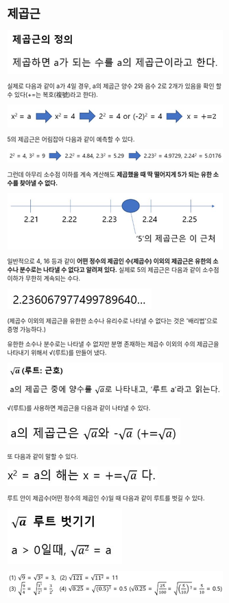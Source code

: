 # 제곱근

![](./Figure/Definition_of_Square_Root1.JPG)

실제로 다음과 같이 a가 4일 경우, a의 제곱근 양수 2와 음수 2로 2개가 있음을 확인 할 수 있다(+=는 복호(複號)라고 한다).

![](./Figure/Definition_of_Square_Root2.JPG)

5의 제곱근은 어림잡아 다음과 같이 예측할 수 있다.

![](./Figure/Definition_of_Square_Root3.JPG)

그런데 아무리 소수점 이하를 계속 계산해도 **제곱했을 때 딱 떨어지게 5가 되는 유한 소수를 찾아낼 수 없다.**

![](./Figure/Definition_of_Square_Root4.JPG)

일반적으로 4, 16 등과 같이 **어떤 정수의 제곱인 수(제곱수) 이외의 제곱근은 유한의 소수나 분수로는 나타낼 수 없다고 알려져 있다.** 실제로 5의 제곱근은 다음과 같이 소수점 이하가 무한히 계속되는 수다.

![](./Figure/Definition_of_Square_Root5.JPG)

(제곱수 이외의 제곱근을 유한한 소수나 유리수로 나타낼 수 없다는 것은 '배리법'으로 증명 가능하다.)

유한한 소수나 분수로는 나타낼 수 없지만 분명 존재하는 제곱수 이외의 수의 제곱근을 나타내기 위해서 √(루트)를 만들어 냈다.

![](./Figure/Definition_of_Square_Root6.JPG)

√(루트)를 사용하면 제곱근을 다음과 같이 나타낼 수 있다.

![](./Figure/Definition_of_Square_Root7.JPG)

또 다음과 같이 말할 수 있다.

![](./Figure/Definition_of_Square_Root8.JPG)

루트 안이 제곱수(어떤 정수의 제곱인 수)일 때 다음과 같이 루트를 벗길 수 있다.

![](./Figure/Definition_of_Square_Root9.JPG)

![](./Figure/Definition_of_Square_Root10.JPG)